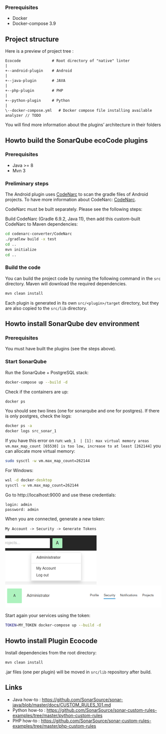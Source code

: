 
### Prerequisites

- Docker
- Docker-compose 3.9

## Project structure

Here is a preview of project tree :

```
Ecocode              # Root directory of "native" linter
|
+--android-plugin    # Android
|
+--java-plugin       # JAVA
|
+--php-plugin        # PHP
|
+--python-plugin     # Python
|
\--docker-compose.yml   # Docker compose file installing available analyzer // TODO
```

You will find more information about the plugins’ architecture in their folders


## Howto build the SonarQube ecoCode plugins

### Prerequisites

- Java >= 8
- Mvn 3


### Preliminary steps

The Android plugin uses [CodeNarc](https://codenarc.org/) to scan the gradle files of Android projects. To have more information about CodeNarc: [CodeNarc](/codenarc-converter/CodeNarc/README.md).

CodeNarc must be built separately. Please see the following steps:

Build CodeNarc (Gradle 6.9.2, Java 11), then add this custom-built CodeNarc to Maven dependencies: 

```sh
cd codenarc-converter/CodeNarc
./gradlew build -x test
cd ..
mvn initialize
cd ..
```


### Build the code

You can build the project code by running the following command in the `src` directory.
Maven will download the required dependencies.

```sh
mvn clean install
```

Each plugin is generated in its own `src/<plugin>/target` directory, but they are also copied to the `src/lib` directory.



## Howto install SonarQube dev environment

### Prerequisites

You must have built the plugins (see the steps above).


### Start SonarQube

Run the SonarQube + PostgreSQL stack:

```sh 
docker-compose up --build -d
```

Check if the containers are up:

```sh 
docker ps
```

You should see two lines (one for sonarqube and one for postgres).
If there is only postgres, check the logs:

```sh 
docker ps -a
docker logs src_sonar_1
```

If you have this error on run: 
`web_1  | [1]: max virtual memory areas vm.max_map_count [65530] is too low, increase to at least [262144]`
you can allocate more virtual memory:

```sh
sudo sysctl -w vm.max_map_count=262144
```

For Windows:

```cmd
wsl -d docker-desktop
sysctl -w vm.max_map_count=262144
```


Go to http://localhost:9000 and use these credentials:

```
login: admin
password: admin
```

When you are connected, generate a new token:

`My Account -> Security -> Generate Tokens`

![img.png](images/img.png)
![img_1.png](images/img_1.png)



Start again your services using the token:

```sh
TOKEN=MY_TOKEN docker-compose up --build -d
```

## Howto install Plugin Ecocode

Install dependencies from the root directory:

```sh
mvn clean install
```

.jar files (one per plugin) will be moved in `src/lib` repository after build.

## Links

- Java how-to : https://github.com/SonarSource/sonar-java/blob/master/docs/CUSTOM_RULES_101.md
- Python how-to : https://github.com/SonarSource/sonar-custom-rules-examples/tree/master/python-custom-rules
- PHP how-to : https://github.com/SonarSource/sonar-custom-rules-examples/tree/master/php-custom-rules
